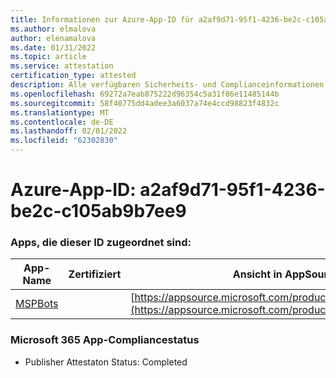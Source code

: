```yaml
---
title: Informationen zur Azure-App-ID für a2af9d71-95f1-4236-be2c-c105ab9b7ee9
ms.author: elmalova
author: elenamalova
ms.date: 01/31/2022
ms.topic: article
ms.service: attestation
certification_type: attested
description: Alle verfügbaren Sicherheits- und Complianceinformationen für a2af9d71-95f1-4236-be2c-c105ab9b7ee9.
ms.openlocfilehash: 69272a7eab875222d96354c5a31f86e11485144b
ms.sourcegitcommit: 58f40775dd4adee3a6037a74e4ccd98823f4832c
ms.translationtype: MT
ms.contentlocale: de-DE
ms.lasthandoff: 02/01/2022
ms.locfileid: "62302830"
---
```

# <a name="azure-app-id-a2af9d71-95f1-4236-be2c-c105ab9b7ee9"></a>Azure-App-ID: a2af9d71-95f1-4236-be2c-c105ab9b7ee9


### <a name="apps-associated-with-this-id"></a>Apps, die dieser ID zugeordnet sind:
| **App-Name** | **Zertifiziert** | **Ansicht in AppSource** |
|--------------|---------------|-----------------------|
| [MSPBots](https://docs.microsoft.com/microsoft-365-app-certification/forward/WA200001128) |  | [https://appsource.microsoft.com/product/office/WA200001128](https://appsource.microsoft.com/product/office/WA200001128) |

### <a name="microsoft-365-app-compliance-status"></a>Microsoft 365 App-Compliancestatus
- Publisher Attestaton Status: Completed
